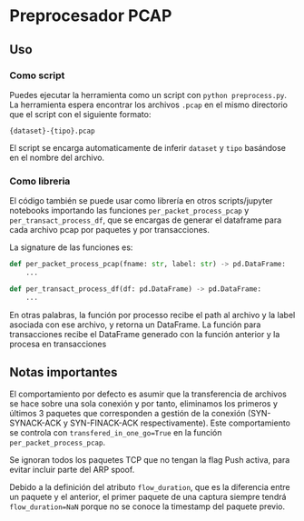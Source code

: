# Preprocesador PCAP

## Uso
### Como script
Puedes ejecutar la herramienta como un script con `python preprocess.py`.
La herramienta espera encontrar los archivos `.pcap` en el mismo directorio que el script con el siguiente formato:

`{dataset}-{tipo}.pcap`

El script se encarga automaticamente de inferir `dataset` y `tipo` basándose en el nombre del archivo.

### Como libreria

El código también se puede usar como librería en otros scripts/jupyter notebooks importando las funciones `per_packet_process_pcap` y `per_transact_process_df`, que se encargas de generar el dataframe para cada archivo pcap por paquetes y por transacciones.

La signature de las funciones es:

```python
def per_packet_process_pcap(fname: str, label: str) -> pd.DataFrame:
    ...

def per_transact_process_df(df: pd.DataFrame) -> pd.DataFrame:
    ...
```

En otras palabras, la función por processo recibe el path al archivo y la label asociada con ese archivo, y retorna un DataFrame. 
La función para transacciones recibe el DataFrame generado con la función anterior y la procesa en transacciones

## Notas importantes

El comportamiento por defecto es asumir que la transferencia de archivos se hace sobre una sola conexión y por tanto, eliminamos los primeros y últimos 3 paquetes que corresponden a gestión de la conexión (SYN-SYNACK-ACK y SYN-FINACK-ACK respectivamente). Este comportamiento se controla con `transfered_in_one_go=True` en la función `per_packet_process_pcap`.

Se ignoran todos los paquetes TCP que no tengan la flag Push activa, para evitar incluir parte del ARP spoof.

Debido a la definición del atributo `flow_duration`, que es la diferencia entre un paquete y el anterior, el primer paquete de una captura siempre tendrá `flow_duration=NaN` porque no se conoce la timestamp del paquete previo.

